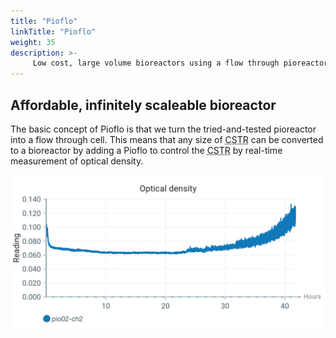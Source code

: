 ```yaml
---
title: "Pioflo"
linkTitle: "Pioflo"
weight: 35
description: >-
     Low cost, large volume bioreactors using a flow through pioreactor (pioflo) to 
---
```


## Affordable, infinitely scaleable bioreactor

The basic concept of Pioflo is that we turn the tried-and-tested pioreactor into a flow through cell.  This means that any size of <abbr title="completely stirred tank reactor">CSTR</abbr> can be converted to a bioreactor by adding a Pioflo to control the <abbr title="completely stirred tank reactor">CSTR</abbr> by real-time measurement of optical density.

![A screenshot of the initial Pioflo test with Kombucha fermenting in a standard 1L beaker.](./PiofloKombucha001.png)
